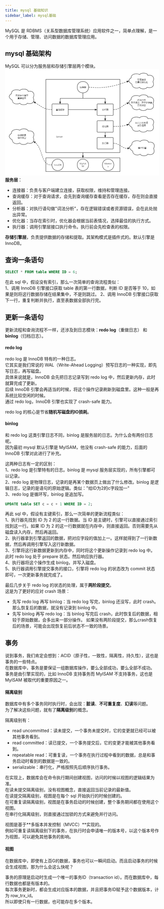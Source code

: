 ```yaml
---
title: mysql 基础知识
sidebar_label: mysql基础
---
```


MySQL 是 RDBMS（关系型数据库管理系统）应用软件之一，简单点理解，是一个用于存储、管理、访问数据的数据库管理应用。

## mysql 基础架构
MySQL 可以分为服务层和存储引擎层两个模块。  
![](./static/1.1.png)  
**服务层**：
* 连接器：负责与客户端建立连接，获取权限，维持和管理连接。
* 查询缓存：对于查询请求，会先到查询缓存查看是否存在缓存，存在则会直接返回。
* 分析器：对执行语句做"词法分析"，存在逻辑错误或者资源错误，会在此处抛出异常。
* 优化器：当存在索引时，优化器会根据当前表情况，选择最佳的执行方式。
* 执行器：调用引擎层接口执行命令。执行前会先检查表的权限。

**存储引擎层**，负责提供数据的存储和提取。其架构模式是插件式的。默认引擎是 InnoDB。

## 查询一条语句
```sql
SELECT * FROM table WHERE ID = 6;
```
在此 sql 中，假设没有索引，那么一次简单的查询流程类似：    
1、调用 InnoDB 引擎接口获取 table 表的第一行数据，判断 ID 是否等于 10，如果是则将这行数据存储在结果集中，不是则跳过。
2、调用 InnoDB 引擎接口获取下一行，重复判断并执行，直至表数据全部执行完。

## 更新一条语句
更新流程和查询流程不一样，还涉及到日志模块：**redo log**（重做日志） 和 **binlog**（归档日志）。

#### redo log
redo log 是 InnoDB 特有的一种日志。   
它其实是我们常说的 WAL（Write-Ahead Logging）预写日志的一种实现，即先写日志，再写磁盘。   
具体来说就是，InnoDB 会先把日志记录写到 redo log 中，然后更新内存，此时就算完成了更新。    
后续 InnoDB 引擎会再适当的时候，将这个操作记录刷新到磁盘里。这种一般是再系统比较空闲的时候。   
通过 redo log，InnoDB 引擎也实现了 crash-safe 能力。

redo log 的核心是节省**随机写磁盘的IO损耗**。

#### binlog
和 redo log 这类引擎日志不同，binlog 是服务层的日志。为什么会有两份日志呢。   
因为最初 mysql 默认引擎是 MyISAM，他没有 crash-safe 的能力，后面的 InnoDB 引擎对此进行了补充。

这两种日志有一定的区别：   
1、redo log 是引擎特有的日志。binlog 是 mysql 服务层实现的，所有引擎都可以记录。  
2、redo log 是物理日志，记录的是再某个数据页上做出了什么修改。binlog 是逻辑日志，记录的是语句的原始逻辑。类似："给ID为2的c字段加一"  
3、redo log 是循环写，binlog 是追加写。

```sql
UPDATE table SET c = c + 1 WHERE ID = 2;
```
再此 sql 中，假设有主键索引，那么一次简单的更新流程类似：  
1、执行器先找到 ID 为 2 的这一行数据。当 ID 是主键时，引擎可以直接通过索引找到这一行。如果 ID 为 2 的这一行数据就在内存中，则直接返回。否则需要先从磁盘读入内存，然后再返回。   
2、执行器拿到引擎返回的数据，把对应字段的值加上一。这样就得到了一行新数据，然后再调用引擎写入这行新数据。  
3、引擎将这行新数据更新到内存中，同时将这个更新操作记录到 redo log 中。此时 redo log 处于 prepare 状态。然后响应执行器。  
4、执行器将这个操作生成 binlog，并写入磁盘。   
5、执行器调用引擎提交事务的接口，引擎将 redo log 的状态改为 commit 状态即可，一次更新事务就完成了。

最后几步关于 redo log 的状态的处理，属于**两阶段提交**。    
这是为了更好的应对 crash 场景：
* 先写 redo log 再写 binlog：当 redo log 写完，binlog 还没写，此时 crash。那么恢复后的数据，就没有记录到 binlog 中。
* 先写 binlog 再写 redo log：当 binlog 写完后 crash，此时恢复后的数据，相较于原始数据，会多出来一部分操作。
如果没有两阶段提交，那么crash恢复后的场景，可能会出现恢复前后状态不一致的场景。

## 事务
说到事务，我们肯定会想到：ACID（原子性，一致性，隔离性，持久性），这也是事务的一些特点。    
在数据库中，事务是要保证一组数据库操作，要么全部成功，要么全部不成功。   
事务是由引擎实现的，比如 InnoDB 支持事务而 MyISAM 不支持事务，这也是 MyISAM 被取代的重要原因之一。    

#### 隔离级别
数据库中有多个事务同时执行时，会出现：**脏读**、**不可重复度**、**幻读**等问题。    
为了解决这些问题，就有了**隔离级别**的概念。

隔离级别有：   
* read uncommitted：读未提交，一个事务未提交时，它的变更就已经可以被其他事务看到。
* read committed：读已提交，一个事务提交后，它的变更才能被其他事务看到。
* repeatable read：可重复读，一个事务在执行过程中看到的数据，总是和事务启动时看到的数据是一致的。
* serializable：串行化，严格按照先后顺序执行事务。

在实现上，数据库会在命令执行期间创建视图，访问的时候以视图的逻辑结果为准。    
在读未提交隔离级别，没有视图概念，直接返回当前记录的最新值。     
在读提交隔离级别，视图是在每个 sql 开始执行的时候创建的。     
在可重复读隔离级别，视图是在事务启动的时候创建，整个事务期间都在使用这个视图。  
在串行化隔离级别，则直接通过加锁的方式来避免并行访问。   

视图是基于**多版本并发控制（MVCC）**实现的。    
例如可重复读隔离级别下的事务，在执行时会申请唯一的版本号，以这个版本号作为视图，可以避免其他事务的影响。

#### 视图
在数据库中，即使有上百G的数据，事务也可以一瞬间启动。而且启动事务的时候会生成视图，那为什么会这么快呢？

事务的原理是启动时生成一个唯一的事务ID（transaction id）。而在数据库中，每行数据也都是有版本的。   
每次事务更新时，都会生成对应版本的数据，并且把事务ID赋予这个数据版本，计为 row_trx_id。   
所以即使只有一行数据，也可能存在多个版本。
